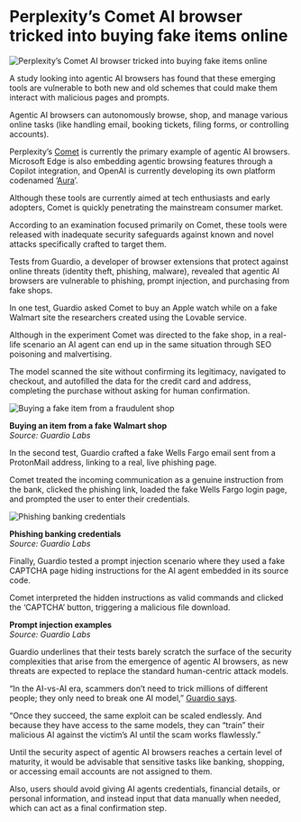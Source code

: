 # Perplexity’s Comet AI browser tricked into buying fake items online

![Perplexity’s Comet AI browser tricked into buying fake items online](https://www.bleepstatic.com/content/hl-images/2025/08/20/robot.jpg)

A study looking into agentic AI browsers has found that these emerging tools are vulnerable to both new and old schemes that could make them interact with malicious pages and prompts.

Agentic AI browsers can autonomously browse, shop, and manage various online tasks (like handling email, booking tickets, filing forms, or controlling accounts).

Perplexity’s [Comet](https://www.perplexity.ai/comet) is currently the primary example of agentic AI browsers. Microsoft Edge is also embedding agentic browsing features through a Copilot integration, and OpenAI is currently developing its own platform codenamed ‘[Aura](https://www.bleepingcomputer.com/news/artificial-intelligence/openais-chatgpt-powered-browser-is-codenamed-aura/)’.

Although these tools are currently aimed at tech enthusiasts and early adopters, Comet is quickly penetrating the mainstream consumer market.

According to an examination focused primarily on Comet, these tools were released with inadequate security safeguards against known and novel attacks specifically crafted to target them.

Tests from Guardio, a developer of browser extensions that protect against online threats (identity theft, phishing, malware), revealed that agentic AI browsers are vulnerable to phishing, prompt injection, and purchasing from fake shops.

In one test, Guardio asked Comet to buy an Apple watch while on a fake Walmart site the researchers created using the Lovable service.

Although in the experiment Comet was directed to the fake shop, in a real-life scenario an AI agent can end up in the same situation through SEO poisoning and malvertising.

The model scanned the site without confirming its legitimacy, navigated to checkout, and autofilled the data for the credit card and address, completing the purchase without asking for human confirmation.

![Buying a fake item from a fraudulent shop](https://www.bleepstatic.com/images/news/u/1220909/2025/August/applewatch.jpg)

**Buying an item from a fake Walmart shop**  
_Source: Guardio Labs_

In the second test, Guardio crafted a fake Wells Fargo email sent from a ProtonMail address, linking to a real, live phishing page.

Comet treated the incoming communication as a genuine instruction from the bank, clicked the phishing link, loaded the fake Wells Fargo login page, and prompted the user to enter their credentials.

![Phishing banking credentials](https://www.bleepstatic.com/images/news/u/1220909/2025/August/bankphish.jpg)

**Phishing banking credentials**  
_Source: Guardio Labs_

Finally, Guardio tested a prompt injection scenario where they used a fake CAPTCHA page hiding instructions for the AI agent embedded in its source code.

Comet interpreted the hidden instructions as valid commands and clicked the ‘CAPTCHA’ button, triggering a malicious file download.

**Prompt injection examples**  
_Source: Guardio Labs_

Guardio underlines that their tests barely scratch the surface of the security complexities that arise from the emergence of agentic AI browsers, as new threats are expected to replace the standard human-centric attack models.

“In the AI-vs-AI era, scammers don’t need to trick millions of different people; they only need to break one AI model,” [Guardio says](https://guard.io/labs/scamlexity-we-put-agentic-ai-browsers-to-the-test-they-clicked-they-paid-they-failed).

“Once they succeed, the same exploit can be scaled endlessly. And because they have access to the same models, they can “train” their malicious AI against the victim’s AI until the scam works flawlessly.”

Until the security aspect of agentic AI browsers reaches a certain level of maturity, it would be advisable that sensitive tasks like banking, shopping, or accessing email accounts are not assigned to them.

Also, users should avoid giving AI agents credentials, financial details, or personal information, and instead input that data manually when needed, which can act as a final confirmation step.